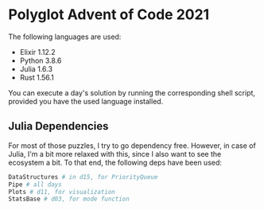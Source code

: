# Polyglot Advent of Code 2021

The following languages are used:

- Elixir 1.12.2
- Python 3.8.6
- Julia 1.6.3
- Rust 1.56.1

You can execute a day's solution by running the corresponding shell script,
provided you have the used language installed.

## Julia Dependencies

For most of those puzzles, I try to go dependency free.
However, in case of Julia, I'm a bit more relaxed with this, since I also want to see the ecosystem a bit.
To that end, the following deps have been used:

```sh
DataStructures # in d15, for PriorityQueue
Pipe # all days
Plots # d11, for visualization
StatsBase # d03, for mode function
```
